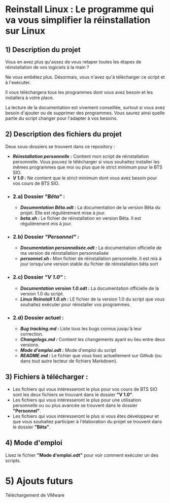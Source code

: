 # Reinstall Linux : Le programme qui va vous simplifier la réinstallation sur Linux

## 1) Description du projet

Vous en avez plus qu'assez de vous retaper toutes les étapes de réinstallation de vos logiciels à la main ?

Ne vous embêtez plus. Désormais, vous n'avez qu'à télécharger ce script et à l'exécuter.

Il vous téléchargera tous les programmes dont vous avez besoin et les installera à votre place.

La lecture de la documentation est vivement conseillée, surtout si vous avez besoin d'ajouter ou de supprimer des programmes. Vous saurez ainsi quelle partie du script changer pour l'adapter à vos besoins.


## 2) Description des fichiers du projet

Deux sous-dossiers se trouvent dans ce repository :  
  
- *__Réinstallation personnelle :__* Contient mon script de réinstallation personnelle. Vous pouvez le télécharger si vous souhaitez installer les mêmes programmes que moi ou plus que le strict minimum pour le BTS SIO.  
- *__V 1.0 :__* Ne contient que le strict minimum dont vous avez besoin pour vos cours de BTS SIO.  

* ### 2.a) Dossier _"Bêta"_ :  
    - *__Documentation Bêta.odt :__* La documentation de la version Bêta du projet. Elle est régulièrement mise à jour.  
    - *__beta.sh :__* Le fichier de réinstallation en version Bêta. Il est régulièrement mis à jour.

* ### 2.b) Dossier _"Personnel"_ :
    - *__Documentation personnalisée.odt :__* La documentation officielle de ma version de réinstallation personnalisée  
    - *__personnel.sh :__* Mon fichier de réinstallation personnelle. Il est mis à jour lorsqu'une version stable du fichier de réinstallation bêta sort  

* ### 2.c) Dossier _"V 1.0"_ :
    - *__Documentation version 1.0.odt :__* La documentation officielle de la version 1.0 du script.  
    - *__Linux Reinstall 1.0.sh :__* LE fichier de la version 1.0 du script que vous souhaitez exécuter pour réinstaller vos programmes.  


* ### 2.d) Dossier actuel :
    - *__Bug tracking.md :__* Liste tous les bugs connus jusqu'à leur correction.  
    - *__Changelogs.md :__* Contient les changements ayant eu lieu entre deux versions.  
    - *__Mode d'emploi.odt :__* Mode d'emploi du script
    - *__README.md :__* Le fichier que vous lisez actuellement sur Github (ou dans tout autre lecteur de fichiers Markdown).  

## 3) Fichiers à télécharger :

- Les fichiers qui vous intéresseront le plus pour vos cours de BTS SIO sont les deux fichiers se trouvant dans le dossier **"V 1.0"**.  
- Les fichiers qui vous intéresseront le plus pour une utilisation personnelle ou ou plus avancée se trouvent dans le dossier **"Personnel"**.  
- Les fichiers qui vous intéresseront le plus si vous êtes développeur et que vous souhaitez participer à l'élaboration du projet se trouvent dans le dossier **"Bêta"**.  

## 4) Mode d'emploi

Lisez le fichier **"Mode d'emploi.odt"** pour voir comment exécuter un des scripts.

# 5) Ajouts futurs

Téléchargement de VMware
